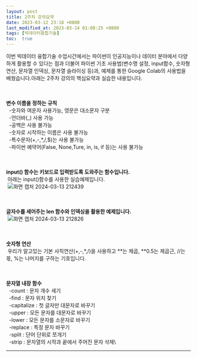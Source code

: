 ```yaml
---
layout: post
title: 2주차 강의요약
date: 2023-03-12 23:18 +0800
last_modified_at: 2023-03-14 01:08:25 +0800
tags: [빅데이터융합기술]
toc:  true
---
```


 
이번 빅데이터 융합기술 수업시간에서는 파이썬이 인공지능이나 데이터 분야에서 다양하게 활용할 수 있다는 점과 더불어 파이썬 기초 사용법(변수명 설정, input함수, 숫자형 연산, 문자열 인덱싱, 문자열 슬라이싱 등)과, 예제를 통한 Google Colab의 사용법을 배웠습니다.아래는 2주차 강의의 핵심요약과 실습한 내용입니다.\
<br/> 
<br/> 


**변수 이름을 정하는 규칙**\
&nbsp;&nbsp;-숫자와 여운자 사용가능, 영문은 대소문자 구분\
&nbsp;&nbsp;-언더바(_) 사용 가능\
&nbsp;&nbsp;-공백은 사용 불가능\
&nbsp;&nbsp;-숫자로 시작하는 이름은 사용 불가능\
&nbsp;&nbsp;-특수문자(+,-,*,/,$)는 사용 불가능\
&nbsp;&nbsp;-파이썬 예약어(False, None,Ture, in, is, if 등)는 사용 불가능\
<br/> 
<br/> 
 

**input() 함수는 키보드로 입력받도록 도와주는 함수입니다.**\
&nbsp;아래는 input()함수를 사용한 실습예제입니다.\
&nbsp;![화면 캡처 2024-03-13 212439](https://github.com/j-s-eee/j-s-eee/assets/163078421/ecb15d8e-64d3-40c2-b5a4-f163fdb585f7)\
<br/> 
<br/> 


**글자수를 세어주는 len 함수와 인덱싱을 활용한 예제입니다.**\
&nbsp;![화면 캡처 2024-03-13 212826](https://github.com/j-s-eee/j-s-eee/assets/163078421/b6e82bdd-ec12-4dcb-a64d-64f486f31505)\
<br/> 
<br/> 

**숫자형 연산**\
&nbsp;우리가 알고있는 기본 사칙연산(+,-,*,/)을 사용하고 **는 제곱, **0.5는 제곱근, //는 몫, %는 나머지를 구하는 기호입니다.\
<br/> 
<br/> 


**문자열 내장 함수**\
&nbsp;&nbsp;-count : 문자 개수 세기\
&nbsp;&nbsp;-find  : 문자 위치 찾기\
&nbsp;&nbsp;-capitalize : 첫 글자만 대문자로 바꾸기\
&nbsp;&nbsp;-upper : 모든 문자를 대문자로 바꾸기\
&nbsp;&nbsp;-lower : 모든 문자를 소문자로 바꾸기\
&nbsp;&nbsp;-replace : 특정 문자 바꾸기\
&nbsp;&nbsp;-split : 단어 단위로 쪼개기\
&nbsp;&nbsp;-strip : 문자열의 시작과 끝에서 주어진 문자 삭제\
 


 





-----

